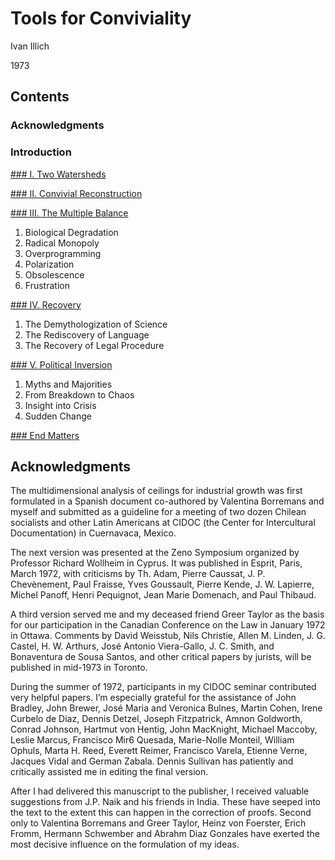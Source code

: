 # Tools for Conviviality

Ivan Illich

1973

## Contents

### Acknowledgments

### Introduction

[### I. Two Watersheds](./Part_1.md)

[### II. Convivial Reconstruction](./Part_2.md)

[### III. The Multiple Balance](./Part_3.md)

1. Biological Degradation
2. Radical Monopoly
3. Overprogramming
4. Polarization
5. Obsolescence
6. Frustration

[### IV. Recovery](./Part_4.md)

1. The Demythologization of Science
2. The Rediscovery of Language
3. The Recovery of Legal Procedure

[### V. Political Inversion](./Part_5.md)

1. Myths and Majorities
2. From Breakdown to Chaos
3. Insight into Crisis
4. Sudden Change

[### End Matters](./End_Matters.md)

## Acknowledgments

The multidimensional analysis of ceilings for industrial growth was first formulated in a Spanish document co-authored by Valentina Borremans and myself and submitted as a guideline for a meeting of two dozen Chilean socialists and other Latin Americans at CIDOC (the Center for Intercultural Documentation) in Cuernavaca, Mexico.

The next version was presented at the Zeno Symposium organized by Professor Richard Wollheim in Cyprus. It was published in Esprit, Paris, March 1972, with criticisms by Th. Adam, Pierre Caussat, J. P. Chevènement, Paul Fraisse, Yves Goussault, Pierre Kende, J. W. Lapierre, Michel Panoff, Henri Pequignot, Jean Marie Domenach, and Paul Thibaud.

A third version served me and my deceased friend Greer Taylor as the basis for our participation in the Canadian Conference on the Law in January 1972 in Ottawa. Comments by David Weisstub, Nils Christie, Allen M. Linden, J. G. Castel, H. W. Arthurs, José Antonio Viera-Gallo, J. C. Smith, and Bonaventura de Sousa Santos, and other critical papers by jurists, will be published in mid-1973 in Toronto.

During the summer of 1972, participants in my CIDOC seminar contributed very helpful papers. I’m especially grateful for the assistance of John Bradley, John Brewer, José Maria and Veronica Bulnes, Martin Cohen, Irene Curbelo de Diaz, Dennis Detzel, Joseph Fitzpatrick, Amnon Goldworth, Conrad Johnson, Hartmut von Hentig, John MacKnight, Michael Maccoby, Leslie Marcus, Francisco Mir6 Quesada, Marie-Nolle Monteil, William Ophuls, Marta H. Reed, Everett Reimer, Francisco Varela, Etienne Verne, Jacques Vidal and German Zabala. Dennis Sullivan has patiently and critically assisted me in editing the final version.

After I had delivered this manuscript to the publisher, I received valuable suggestions from J.P. Naik and his friends in India. These have seeped into the text to the extent this can happen in the correction of proofs. Second only to Valentina Borremans and Greer Taylor, Heinz von Foerster, Erich Fromm, Hermann Schwember and Abrahm Diaz Gonzales have exerted the most decisive influence on the formulation of my ideas.
